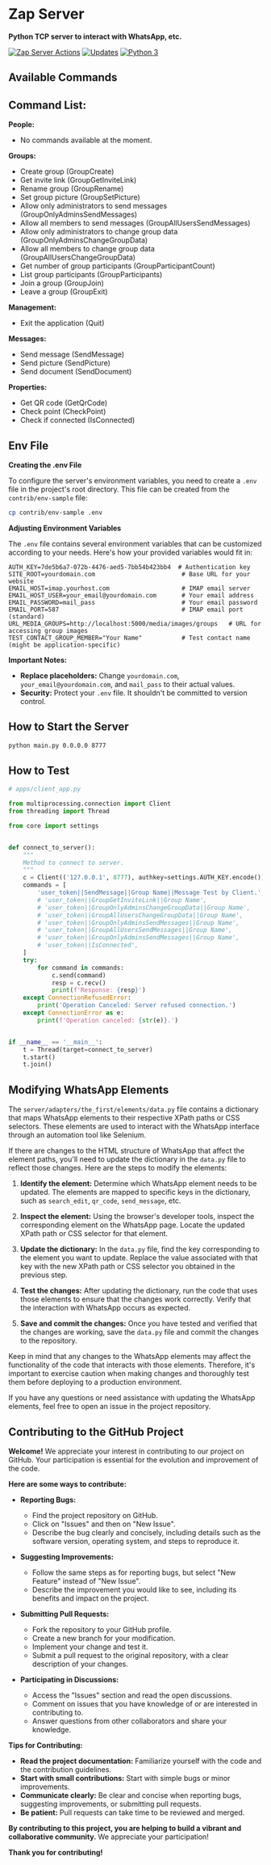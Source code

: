 # Zap Server

**Python TCP server to interact with WhatsApp, etc.**

[![Zap Server Actions](https://github.com/marvinbraga/zap_server/actions/workflows/pythonapp.yml/badge.svg)](https://github.com/marvinbraga/zap_server/actions/workflows/pythonapp.yml)
[![Updates](https://pyup.io/repos/github/marvinbraga/zap_server/shield.svg)](https://pyup.io/repos/github/marvinbraga/zap_server/)
[![Python 3](https://pyup.io/repos/github/marvinbraga/zap_server/python-3-shield.svg)](https://pyup.io/repos/github/marvinbraga/zap_server/)

## Available Commands

## Command List:

**People:**

* No commands available at the moment.

**Groups:**

* Create group (GroupCreate)
* Get invite link (GroupGetInviteLink)
* Rename group (GroupRename)
* Set group picture (GroupSetPicture)
* Allow only administrators to send messages (GroupOnlyAdminsSendMessages)
* Allow all members to send messages (GroupAllUsersSendMessages)
* Allow only administrators to change group data (GroupOnlyAdminsChangeGroupData)
* Allow all members to change group data (GroupAllUsersChangeGroupData)
* Get number of group participants (GroupParticipantCount)
* List group participants (GroupParticipants)
* Join a group (GroupJoin)
* Leave a group (GroupExit)

**Management:**

* Exit the application (Quit)

**Messages:**

* Send message (SendMessage)
* Send picture (SendPicture)
* Send document (SendDocument)

**Properties:**

* Get QR code (GetQrCode)
* Check point (CheckPoint)
* Check if connected (IsConnected)

## Env File

**Creating the .env File**

To configure the server's environment variables, you need to create a `.env` file in the project's root directory. This
file can be created from the `contrib/env-sample` file:

```bash
cp contrib/env-sample .env
```

**Adjusting Environment Variables**

The `.env` file contains several environment variables that can be customized according to your needs. Here's how your
provided variables would fit in:

```
AUTH_KEY=7de5b6a7-072b-4476-aed5-7bb54b423bb4  # Authentication key
SITE_ROOT=yourdomain.com                        # Base URL for your website
EMAIL_HOST=imap.yourhost.com                    # IMAP email server
EMAIL_HOST_USER=your_email@yourdomain.com       # Your email address
EMAIL_PASSWORD=mail_pass                        # Your email password
EMAIL_PORT=587                                  # IMAP email port (standard)
URL_MEDIA_GROUPS=http://localhost:5000/media/images/groups   # URL for accessing group images
TEST_CONTACT_GROUP_MEMBER="Your Name"           # Test contact name (might be application-specific)
```

**Important Notes:**

* **Replace placeholders:** Change `yourdomain.com`, `your_email@yourdomain.com`, and `mail_pass` to their actual
  values.
* **Security:** Protect your `.env` file. It shouldn't be committed to version control.

## How to Start the Server

```bash
python main.py 0.0.0.0 8777
```

## How to Test

```python
# apps/client_app.py

from multiprocessing.connection import Client
from threading import Thread

from core import settings


def connect_to_server():
    """
    Method to connect to server.
    """
    c = Client(('127.0.0.1', 8777), authkey=settings.AUTH_KEY.encode())
    commands = [
        'user_token||SendMessage||Group Name||Message Test by Client.',
        # 'user_token||GroupGetInviteLink||Group Name',
        # 'user_token||GroupOnlyAdminsChangeGroupData||Group Name',
        # 'user_token||GroupAllUsersChangeGroupData||Group Name',
        # 'user_token||GroupOnlyAdminsSendMessages||Group Name',
        # 'user_token||GroupAllUsersSendMessages||Group Name',
        # 'user_token||GroupOnlyAdminsSendMessages||Group Name',
        # 'user_token||IsConnected',
    ]
    try:
        for command in commands:
            c.send(command)
            resp = c.recv()
            print(f'Response: {resp}')
    except ConnectionRefusedError:
        print('Operation Canceled: Server refused connection.')
    except ConnectionError as e:
        print(f'Operation canceled: {str(e)}.')


if __name__ == '__main__':
    t = Thread(target=connect_to_server)
    t.start()
    t.join()
```

## Modifying WhatsApp Elements

The `server/adapters/the_first/elements/data.py` file contains a dictionary that maps WhatsApp elements to their respective XPath paths or CSS selectors.
These elements are used to interact with the WhatsApp interface through an automation tool like Selenium.

If there are changes to the HTML structure of WhatsApp that affect the element paths, you'll need to update the
dictionary in the `data.py` file to reflect those changes. Here are the steps to modify the elements:

1. **Identify the element:** Determine which WhatsApp element needs to be updated. The elements are mapped to specific
   keys in the dictionary, such as `search_edit`, `qr_code`, `send_message`, etc.

2. **Inspect the element:** Using the browser's developer tools, inspect the corresponding element on the WhatsApp page.
   Locate the updated XPath path or CSS selector for that element.

3. **Update the dictionary:** In the `data.py` file, find the key corresponding to the element you want to update.
   Replace the value associated with that key with the new XPath path or CSS selector you obtained in the previous step.

4. **Test the changes:** After updating the dictionary, run the code that uses those elements to ensure that the changes
   work correctly. Verify that the interaction with WhatsApp occurs as expected.

5. **Save and commit the changes:** Once you have tested and verified that the changes are working, save the `data.py`
   file and commit the changes to the repository.

Keep in mind that any changes to the WhatsApp elements may affect the functionality of the code that interacts with
those elements. Therefore, it's important to exercise caution when making changes and thoroughly test them before
deploying to a production environment.

If you have any questions or need assistance with updating the WhatsApp elements, feel free to open an issue in the
project repository.

## Contributing to the GitHub Project

**Welcome!** We appreciate your interest in contributing to our project on GitHub. Your participation is essential for
the evolution and improvement of the code.

**Here are some ways to contribute:**

* **Reporting Bugs:**
    * Find the project repository on GitHub.
    * Click on "Issues" and then on "New Issue".
    * Describe the bug clearly and concisely, including details such as the software version, operating system, and
      steps to reproduce it.

* **Suggesting Improvements:**
    * Follow the same steps as for reporting bugs, but select "New Feature" instead of "New Issue".
    * Describe the improvement you would like to see, including its benefits and impact on the project.

* **Submitting Pull Requests:**
    * Fork the repository to your GitHub profile.
    * Create a new branch for your modification.
    * Implement your change and test it.
    * Submit a pull request to the original repository, with a clear description of your changes.

* **Participating in Discussions:**
    * Access the "Issues" section and read the open discussions.
    * Comment on issues that you have knowledge of or are interested in contributing to.
    * Answer questions from other collaborators and share your knowledge.

**Tips for Contributing:**

* **Read the project documentation:** Familiarize yourself with the code and the contribution guidelines.
* **Start with small contributions:** Start with simple bugs or minor improvements.
* **Communicate clearly:** Be clear and concise when reporting bugs, suggesting improvements, or submitting pull
  requests.
* **Be patient:** Pull requests can take time to be reviewed and merged.

**By contributing to this project, you are helping to build a vibrant and collaborative community.** We appreciate your
participation!

**Thank you for contributing!**
